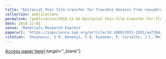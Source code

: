 ```yaml
---
title: "Epitaxial thin film transfer for flexible devices from reusable substrates"
collection: publications
permalink: /publication/2018-11-01-Epitaxial-thin-film-transfer-for-flexible-devices-from-reusable-substrates
date: 2018-11-01
venue: 'Materials Research Express'
paperurl: 'https://iopscience.iop.org/article/10.1088/2053-1591/aaf264/meta'
citation: 'Jovanovic, S M, Devenyi, G A, Kuyanov, P, Carvalho, J L, Meinander, K, LaPierre, R R, Preston, J S, &quot;Epitaxial thin film transfer for flexible devices from reusable substrates.&quot; Materials Research Express, 2018.'
---
```

[Access paper here](https://iopscience.iop.org/article/10.1088/2053-1591/aaf264/meta){:target="_blank"}
